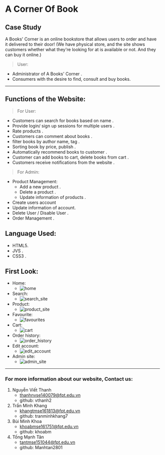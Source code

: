 # A Corner Of Book

## Case Study
A Books' Corner is an online bookstore that allows users to order and have it delivered to their door!
(We have physical store, and the site shows customers whether what they're looking for at is available or not. And they can buy it online.)

> User:
* Administrator of A Books' Corner . 
* Consumers with the desire to find, consult and buy books.
-----------------------
## Functions of the Website:

> For User:
-	Customers can search for books based on name .
-	Provide login/ sign up sessions for multiple users .
-	Rate products . 
-	Customers can comment about books .
-	filter books by author name, tag .
-	Sorting book by price, publish .
-	Automatically recommend books to customer .
-	Customer can add books to cart, delete books from cart .
-	Customers receive notifications from the website .
> For Admin:
- Product Management:
  * Add a new product .
  * Delete a product .
  * Update information of products .
- Create users account
- Update information of account.  
- Delete User / Disable User .
- Order Management .

 ## Language Used:

 - HTML5.
 - JVS .
 - CSS3 .
 
 ## First Look: 
 
 - Home:
    * ![home](https://user-images.githubusercontent.com/97278244/154045236-a49bd9da-7466-43b8-bc78-242cb6e8df3a.png)
 - Search:
    * ![search_site](https://user-images.githubusercontent.com/97278244/154045727-af52c778-f117-4b8f-8024-736554af0072.png)
 - Product:
    * ![product_site](https://user-images.githubusercontent.com/97278244/154045735-569cdb2c-dd16-42b3-ae81-1ded54853c74.png)
 - Favourite: 
    * ![favourites](https://user-images.githubusercontent.com/97278244/154230242-37502fda-74de-4776-b38b-4d7ef0e88e8c.png)
 - Cart:
    * ![cart](https://user-images.githubusercontent.com/97278244/154230212-215c069b-3cc1-475f-bfd6-be5ff920decc.png)
 - Order history: 
    * ![order_history](https://user-images.githubusercontent.com/97278244/154230236-31d6a0f6-e5ce-49dd-8e67-8144fe951583.png)
 - Edit account:
    * ![edit_account](https://user-images.githubusercontent.com/97278244/154230251-c31e701b-cd62-435b-8693-290d03b2b109.png)
 - Admin site:
    * ![admin_site](https://user-images.githubusercontent.com/97278244/154230246-ff6fe047-91af-4d33-9b97-744a355a35b9.png)


 ****************************
 ### For more information about our website, Contact us:
 1. Nguyễn Viết Thanh
    * thanhnvse140079@fpt.edu.vn
    * github: vthanh2
 2. Trần Minh Khang
    * khangtmse161813@fpt.edu.vn
    * github: tranminhkhang7 
 3. Bùi Minh Khoa
    * khoabmse161751@fpt.edu.vn
    * github: khoabm
 4. Tống Mạnh Tân
    * tantmse151044@fpt.edu.vn
    * github: Manhtan2801

 
